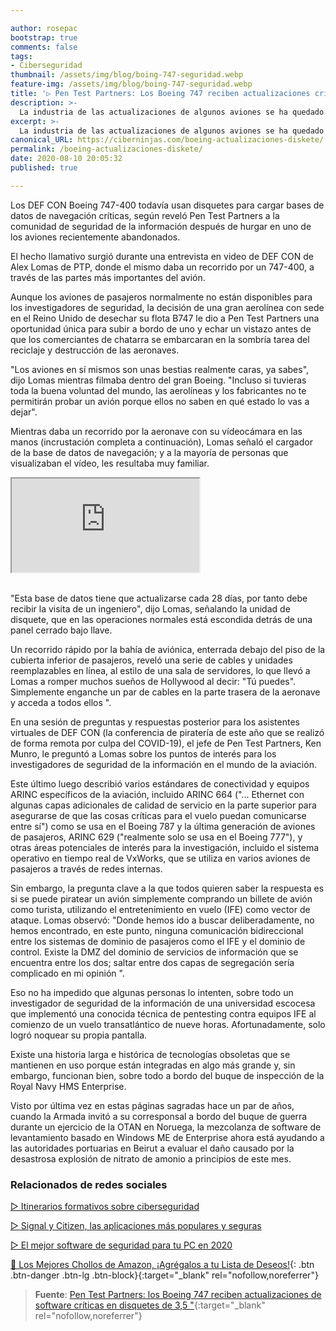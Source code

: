 ```yaml
---

author: rosepac
bootstrap: true
comments: false
tags:
- Ciberseguridad
thumbnail: /assets/img/blog/boing-747-seguridad.webp
feature-img: /assets/img/blog/boing-747-seguridad.webp
title: '▷ Pen Test Partners: Los Boeing 747 reciben actualizaciones críticas a través de disquetes de 3,5 pulgadas'
description: >-
  La industria de las actualizaciones de algunos aviones se ha quedado obsoleta y anticuada; y es una auténtica oportunidad para el campo de la ciberseguridad.
excerpt: >-
  La industria de las actualizaciones de algunos aviones se ha quedado obsoleta y anticuada; y es una auténtica oportunidad para el campo de la ciberseguridad.
canonical_URL: https://ciberninjas.com/boeing-actualizaciones-diskete/
permalink: /boeing-actualizaciones-diskete/
date: 2020-08-10 20:05:32
published: true

---
```


Los DEF CON Boeing 747-400 todavía usan disquetes para cargar bases de datos de navegación críticas, según reveló Pen Test Partners a la comunidad de seguridad de la información después de hurgar en uno de los aviones recientemente abandonados.

El hecho llamativo surgió durante una entrevista en video de DEF CON de Alex Lomas de PTP, donde el mismo daba un recorrido por un 747-400, a través de las partes más importantes del avión.

Aunque los aviones de pasajeros normalmente no están disponibles para los investigadores de seguridad, la decisión de una gran aerolínea con sede en el Reino Unido de desechar su flota B747 le dio a Pen Test Partners una oportunidad única para subir a bordo de uno y echar un vistazo antes de que los comerciantes de chatarra se embarcaran en la sombría tarea del reciclaje y destrucción de las aeronaves.

"Los aviones en sí mismos son unas bestias realmente caras, ya sabes", dijo Lomas mientras filmaba dentro del gran Boeing. "Incluso si tuvieras toda la buena voluntad del mundo, las aerolíneas y los fabricantes no te permitirán probar un avión porque ellos no saben en qué estado lo vas a dejar".

Mientras daba un recorrido por la aeronave con su vídeocámara en las manos (incrustación completa a continuación), Lomas señaló el cargador de la base de datos de navegación; y a la mayoría de personas que visualizaban el vídeo, les resultaba muy familiar.

<div class="embed-responsive embed-responsive-16by9">
  <iframe class="embed-responsive-item" src="https://www.youtube-nocookie.com/embed/yq8wgJO-JXY?rel=0" allowfullscreen></iframe>
</div><br/>

"Esta base de datos tiene que actualizarse cada 28 días, por tanto debe recibir la visita de un ingeniero", dijo Lomas, señalando la unidad de disquete, que en las operaciones normales está escondida detrás de una panel cerrado bajo llave.

Un recorrido rápido por la bahía de aviónica, enterrada debajo del piso de la cubierta inferior de pasajeros, reveló una serie de cables y unidades reemplazables en línea, al estilo de una sala de servidores, lo que llevó a Lomas a romper muchos sueños de Hollywood al decir: "Tú puedes". Simplemente enganche un par de cables en la parte trasera de la aeronave y acceda a todos ellos ".

En una sesión de preguntas y respuestas posterior para los asistentes virtuales de DEF CON (la conferencia de piratería de este año que se realizó de forma remota por culpa del COVID-19), el jefe de Pen Test Partners, Ken Munro, le preguntó a Lomas sobre los puntos de interés para los investigadores de seguridad de la información en el mundo de la aviación.

Este último luego describió varios estándares de conectividad y equipos ARINC específicos de la aviación, incluido ARINC 664 ("... Ethernet con algunas capas adicionales de calidad de servicio en la parte superior para asegurarse de que las cosas críticas para el vuelo puedan comunicarse entre sí") como se usa en el Boeing 787 y la última generación de aviones de pasajeros, ARINC 629 ("realmente solo se usa en el Boeing 777"), y otras áreas potenciales de interés para la investigación, incluido el sistema operativo en tiempo real de VxWorks, que se utiliza en varios aviones de pasajeros a través de redes internas.

Sin embargo, la pregunta clave a la que todos quieren saber la respuesta es si se puede piratear un avión simplemente comprando un billete de avión como turista, utilizando el entretenimiento en vuelo (IFE) como vector de ataque. Lomas observó: "Donde hemos ido a buscar deliberadamente, no hemos encontrado, en este punto, ninguna comunicación bidireccional entre los sistemas de dominio de pasajeros como el IFE y el dominio de control. Existe la DMZ del dominio de servicios de información que se encuentra entre los dos; saltar entre dos capas de segregación sería complicado en mi opinión ".

Eso no ha impedido que algunas personas lo intenten, sobre todo un investigador de seguridad de la información de una universidad escocesa que implementó una conocida técnica de pentesting contra equipos IFE al comienzo de un vuelo transatlántico de nueve horas. Afortunadamente, solo logró noquear su propia pantalla.

Existe una historia larga e histórica de tecnologías obsoletas que se mantienen en uso porque están integradas en algo más grande y, sin embargo, funcionan bien, sobre todo a bordo del buque de inspección de la Royal Navy HMS Enterprise.

Visto por última vez en estas páginas sagradas hace un par de años, cuando la Armada invitó a su corresponsal a bordo del buque de guerra durante un ejercicio de la OTAN en Noruega, la mezcolanza de software de levantamiento basado en Windows ME de Enterprise ahora está ayudando a las autoridades portuarias en Beirut a evaluar el daño causado por la desastrosa explosión de nitrato de amonio a principios de este mes.

### **Relacionados de redes sociales**

[ ▷ Itinerarios formativos sobre ciberseguridad](https://ciberninjas.com/itinerarios-ciberseguridad-sectorial/)

[ ▷ Signal y Citizen, las aplicaciones más populares y seguras](https://ciberninjas.com/aplicaciones-comunicaci%C3%B3n-seguras/)

[ ▷ El mejor software de seguridad para tu PC en 2020](https://ciberninjas.com/el-mejor-software-seguridad-2020/)

[🛒 Los Mejores Chollos de Amazon, ¡Agrégalos a tu Lista de Deseos!](/amazon/ "Los Mejores Chollos de Amazon, Ofertas Flash, Black Monday y Amazon Prime Day"){: .btn .btn-danger .btn-lg .btn-block}{:target="_blank" rel="nofollow,noreferrer"}

> **Fuente**: [Pen Test Partners: los Boeing 747 reciben actualizaciones de software críticas en disquetes de 3,5 "](https://www.theregister.com/2020/08/10/boeing_747_floppy_drive_updates_walkthrough/){:target="_blank" rel="nofollow,noreferrer"}